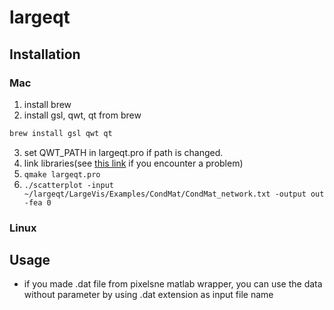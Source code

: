 # largeqt

## Installation

### Mac

1. install brew
2. install gsl, qwt, qt from brew
```bash
brew install gsl qwt qt
```
3. set QWT_PATH in largeqt.pro if path is changed.
4. link libraries(see [this link](http://stackoverflow.com/questions/18588418/install-and-use-qwt-under-mac-os-x) if you encounter a problem)
5. `qmake largeqt.pro`
6. `./scatterplot -input ~/largeqt/LargeVis/Examples/CondMat/CondMat_network.txt -output out -fea 0`

### Linux


## Usage
 - if you made .dat file from pixelsne matlab wrapper, you can use the data without parameter by using .dat extension as input file name